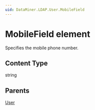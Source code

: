 ```yaml
---
uid: DataMiner.LDAP.User.MobileField
---
```


# MobileField element

Specifies the mobile phone number.

## Content Type

string

## Parents

[User](xref:DataMiner.LDAP.User)
